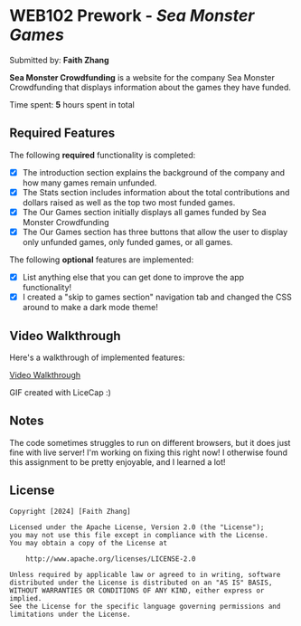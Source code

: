 # WEB102 Prework - *Sea Monster Games*

Submitted by: **Faith Zhang**

**Sea Monster Crowdfunding** is a website for the company Sea Monster Crowdfunding that displays information about the games they have funded.

Time spent: **5** hours spent in total

## Required Features

The following **required** functionality is completed:

* [X] The introduction section explains the background of the company and how many games remain unfunded.
* [X] The Stats section includes information about the total contributions and dollars raised as well as the top two most funded games.
* [X] The Our Games section initially displays all games funded by Sea Monster Crowdfunding
* [X] The Our Games section has three buttons that allow the user to display only unfunded games, only funded games, or all games.

The following **optional** features are implemented:

* [X] List anything else that you can get done to improve the app functionality!
* [X] I created a "skip to games section" navigation tab and changed the CSS around to make a dark mode theme!

## Video Walkthrough

Here's a walkthrough of implemented features:

<a href= '[https://i.imgur.com/d7uWpkE.mp4](https://i.imgur.com/d7uWpkE.mp4)'> Video Walkthrough</a>

<!-- Replace this with whatever GIF tool you used! -->
GIF created with LiceCap :)

<!-- Recommended tools:
[Kap](https://getkap.co/) for macOS
[ScreenToGif](https://www.screentogif.com/) for Windows
[peek](https://github.com/phw/peek) for Linux. -->

## Notes
The code sometimes struggles to run on different browsers, but it does just fine with live server! I'm working on fixing this right now! I otherwise found this assignment to be pretty enjoyable, and I learned a lot!


## License

    Copyright [2024] [Faith Zhang]

    Licensed under the Apache License, Version 2.0 (the "License");
    you may not use this file except in compliance with the License.
    You may obtain a copy of the License at

        http://www.apache.org/licenses/LICENSE-2.0

    Unless required by applicable law or agreed to in writing, software
    distributed under the License is distributed on an "AS IS" BASIS,
    WITHOUT WARRANTIES OR CONDITIONS OF ANY KIND, either express or implied.
    See the License for the specific language governing permissions and
    limitations under the License.

